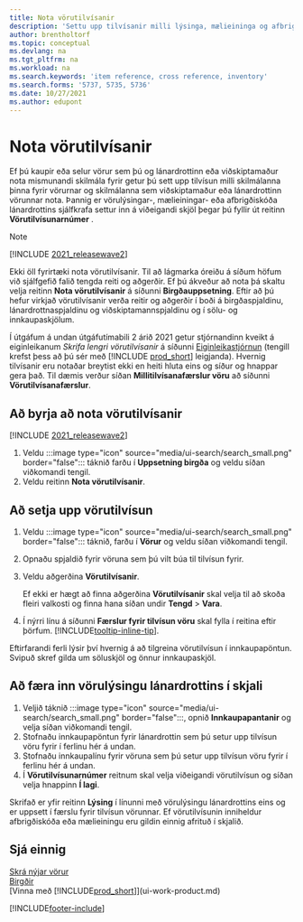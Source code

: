 ```yaml
---
title: Nota vörutilvísanir
description: 'Settu upp tilvísanir milli lýsinga, mælieininga og afbrigða sem þú og lánardrottinn eða viðskiptamaður nota fyrir vöru.'
author: brentholtorf
ms.topic: conceptual
ms.devlang: na
ms.tgt_pltfrm: na
ms.workload: na
ms.search.keywords: 'item reference, cross reference, inventory'
ms.search.forms: '5737, 5735, 5736'
ms.date: 10/27/2021
ms.author: edupont
---
```

# Nota vörutilvísanir

Ef þú kaupir eða selur vörur sem þú og lánardrottinn eða viðskiptamaður nota mismunandi skilmála fyrir getur þú sett upp tilvísun milli skilmálanna þinna fyrir vörurnar og skilmálanna sem viðskiptamaður eða lánardrottinn vörunnar nota. Þannig er vörulýsingar-, mælieiningar- eða afbrigðiskóða lánardrottins sjálfkrafa settur inn á viðeigandi skjöl þegar þú fyllir út reitinn **Vörutilvísunarnúmer** .  

> [!NOTE]
> [!INCLUDE [2021_releasewave2](includes/2021_releasewave2.md)]
>
> Ekki öll fyrirtæki nota vörutilvísanir. Til að lágmarka óreiðu á síðum höfum við sjálfgefið falið tengda reiti og aðgerðir. Ef þú ákveður að nota þá skaltu velja reitinn **Nota vörutilvísanir** á síðunni **Birgðauppsetning**. Eftir að þú hefur virkjað vörutilvísanir verða reitir og aðgerðir í boði á birgðaspjaldinu, lánardrottnaspjaldinu og viðskiptamannspjaldinu og í sölu- og innkaupaskjölum.
>
> Í útgáfum á undan útgáfutímabili 2 árið 2021 getur stjórnandinn kveikt á eiginleikanum *Skrifa lengri vörutilvísanir* á síðunni [Eiginleikastjórnun](https://businesscentral.dynamics.com/?page=2610) (tengill krefst þess að þú sér með [!INCLUDE [prod_short](includes/prod_short.md)] leigjanda). Hvernig tilvísanir eru notaðar breytist ekki en heiti hluta eins og síður og hnappar gera það. Til dæmis verður síðan **Millitilvísanafærslur vöru** að síðunni **Vörutilvísanafærslur**.

## Að byrja að nota vörutilvísanir

[!INCLUDE [2021_releasewave2](includes/2021_releasewave2.md)]

1. Veldu :::image type="icon" source="media/ui-search/search_small.png" border="false"::: táknið farðu í **Uppsetning birgða** og veldu síðan viðkomandi tengil.
2. Veldu reitinn **Nota vörutilvísanir**.

## Að setja upp vörutilvísun

1. Veldu :::image type="icon" source="media/ui-search/search_small.png" border="false"::: táknið, farðu í **Vörur** og veldu síðan viðkomandi tengil.
2. Opnaðu spjaldið fyrir vöruna sem þú vilt búa til tilvísun fyrir.
3. Veldu aðgerðina **Vörutilvísanir**.

     Ef ekki er hægt að finna aðgerðina **Vörutilvísanir** skal velja til að skoða fleiri valkosti og finna hana síðan undir **Tengd** > **Vara**.
  
4. Í nýrri línu á síðunni **Færslur fyrir tilvísun vöru** skal fylla í reitina eftir þörfum. [!INCLUDE[tooltip-inline-tip](includes/tooltip-inline-tip_md.md)].

Eftirfarandi ferli lýsir því hvernig á að tilgreina vörutilvísun í innkaupapöntun. Svipuð skref gilda um söluskjöl og önnur innkaupaskjöl.  

## Að færa inn vörulýsingu lánardrottins í skjali

1. Veljið táknið :::image type="icon" source="media/ui-search/search_small.png" border="false":::, opnið **Innkaupapantanir** og velja síðan viðkomandi tengil.
2. Stofnaðu innkaupapöntun fyrir lánardrottin sem þú setur upp tilvísun vöru fyrir í ferlinu hér á undan.
3. Stofnaðu innkaupalínu fyrir vöruna sem þú setur upp tilvísun vöru fyrir í ferlinu hér á undan.
4. Í **Vörutilvísunarnúmer** reitnum skal velja viðeigandi vörutilvísun og síðan velja hnappinn **Í lagi**.

Skrifað er yfir reitinn **Lýsing** í línunni með vörulýsingu lánardrottins eins og er uppsett í færslu fyrir tilvísun vörunnar. Ef vörutilvísunin inniheldur afbrigðiskóða eða mælieiningu eru gildin einnig afrituð í skjalið.  

## Sjá einnig

[Skrá nýjar vörur](inventory-how-register-new-items.md)  
[Birgðir](inventory-manage-inventory.md)  
[Vinna með [!INCLUDE[prod_short](includes/prod_short.md)]](ui-work-product.md)


[!INCLUDE[footer-include](includes/footer-banner.md)]